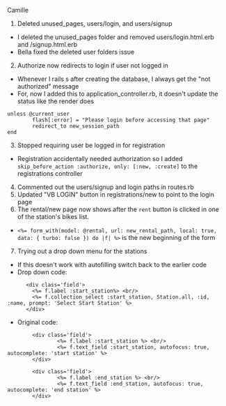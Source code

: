 Camille 

1. Deleted unused_pages, users/login, and users/signup
- I deleted the unused_pages folder and removed users/login.html.erb and /signup.html.erb
- Bella fixed the deleted user folders issue

2. Authorize now redirects to login if user not logged in
- Whenever I rails s after creating the database, I always get the "not authorized" message
- For, now I added this to application_controller.rb, it doesn't update the status like the render does 
```ruby: 
unless @current_user
        flash[:error] = "Please login before accessing that page"
        redirect_to new_session_path
end 
```
 
3. Stopped requiring user be logged in for registration
- Registration accidentally needed authorization so I added ```skip_before_action :authorize, only: [:new, :create]``` to the registrations controller

4. Commented out the users/signup and login paths in routes.rb 
5. Updated "VB LOGIN" button in registrations/new to point to the login page
6. The rental/new page now shows after the `rent` button is clicked in one of the station's bikes list.
- ```<%= form_with(model: @rental, url: new_rental_path, local: true, data: { turbo: false }) do |f| %>``` is the new beginning of the form
7. Trying out a drop down menu for the stations
- If this doesn't work with autofilling switch back to the earlier code
- Drop down code: 
```ruby: 
      <div class='field'>
        <%= f.label :start_station%> <br/>
        <%= f.collection_select :start_station, Station.all, :id, :name, prompt: 'Select Start Station' %>
      </div>
```
- Original code: 
```ruby:
        <div class='field'>
                <%= f.label :start_station %> <br/>
                <%= f.text_field :start_station, autofocus: true, autocomplete: 'start station' %>
        </div>

        <div class='field'>
                <%= f.label :end_station %> <br/>
                <%= f.text_field :end_station, autofocus: true, autocomplete: 'end station' %>
        </div>
```
